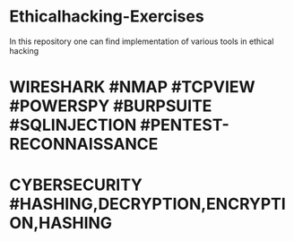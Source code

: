 # Ethicalhacking-Exercises
In this repository one can find implementation of various tools in ethical hacking
# WIRESHARK #NMAP #TCPVIEW #POWERSPY #BURPSUITE #SQLINJECTION #PENTEST-RECONNAISSANCE 
# CYBERSECURITY #HASHING,DECRYPTION,ENCRYPTION,HASHING
